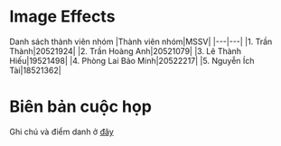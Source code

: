 # Image Effects

Danh sách thành viên nhóm
|Thành viên nhóm|MSSV|
|---|---|
|1. Trần Thành|20521924|
|2. Trần Hoàng Anh|20521079|
|3. Lê Thành Hiếu|19521498|
|4. Phòng Lai Bảo Minh|20522217|
|5. Nguyễn Ích Tài|18521362|

# Biên bản cuộc họp
Ghi chú và điểm danh ở [đây](https://docs.google.com/spreadsheets/d/1U183oyNe0FCOIXGAvKFig9KMtAimS-pO/edit?usp=share_link&ouid=110243279342350807976&rtpof=true&sd=true)
